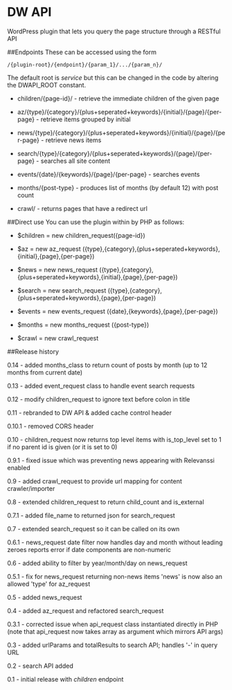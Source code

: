 DW API
==========

WordPress plugin that lets you query the page structure through a RESTful API

##Endpoints
These can be accessed using the form

	/{plugin-root}/{endpoint}/{param_1}/.../{param_n}/

The default root is _service_ but this can be changed in the code by altering the DWAPI_ROOT constant.

* children/{page-id}/ - retrieve the immediate children of the given page

* az/{type}/{category}/{plus+seperated+keywords}/{initial}/{page}/{per-page} - retrieve items grouped by initial

* news/{type}/{category}/{plus+seperated+keywords}/{initial}/{page}/{per-page} - retrieve news items

* search/{type}/{category}/{plus+seperated+keywords}/{page}/{per-page} - searches all site content

* events/{date}/{keywords}/{page}/{per-page} - searches events

* months/{post-type} - produces list of months (by default 12) with post count

* crawl/ - returns pages that have a redirect url

##Direct use
You can use the plugin within by PHP as follows:

* $children = new children_request({page-id})

* $az = new az_request ({type},{category},{plus+seperated+keywords},{initial},{page},{per-page})

* $news = new news_request ({type},{category},{plus+seperated+keywords},{initial},{page},{per-page})

* $search = new search_request ({type},{category},{plus+seperated+keywords},{page},{per-page})

* $events = new events_request ({date},{keywords},{page},{per-page})

* $months = new months_request ({post-type})

* $crawl = new crawl_request

##Release history

0.14   - added months_class to return count of posts by month (up to 12 months from current date)

0.13   - added event_request class to handle event search requests

0.12   - modify children_request to ignore text before colon in title

0.11   - rebranded to DW API & added cache control header

0.10.1 - removed CORS header

0.10   - children_request now returns top level items with is_top_level set to 1 if
        no parent id is given (or it is set to 0)

0.9.1  - fixed issue which was preventing news appearing with Relevanssi enabled

0.9    - added crawl_request to provide url mapping for content crawler/importer

0.8    - extended children_request to return child_count and is_external

0.7.1  - added file_name to returned json for search_request

0.7    - extended search_request so it can be called on its own

0.6.1  - news_request date filter now handles day and month without leading zeroes
        reports error if date components are non-numeric

0.6    - added ability to filter by year/month/day on news_request

0.5.1  - fix for news_request returning non-news items
        'news' is now also an allowed 'type' for az_request

0.5    - added news_request

0.4    - added az_request and refactored search_request

0.3.1  - corrected issue when api_request class instantiated directly in PHP
        (note that api_request now takes array as argument which mirrors API args)

0.3    - added urlParams and totalResults to search API; handles '-' in query URL

0.2    - search API added

0.1    - initial release with _children_ endpoint
